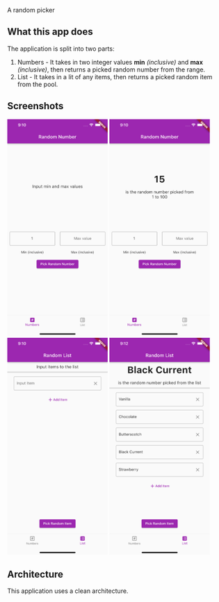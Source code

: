 A random picker

## What this app does

The application is split into two parts:

1. Numbers - It takes in two integer values __min__ _(inclusive)_ and __max__ _(inclusive)_, then returns a picked random number from the range.
2. List - It takes in a lit of any items, then returns a picked random item from the pool.

## Screenshots

<img src="/screenshots/screenshot_1.png" height="500"> <img src="/screenshots/screenshot_2.png" height="500"> <img src="/screenshots/screenshot_3.png" height="500"> <img src="/screenshots/screenshot_4.png" height="500">

## Architecture

This application uses a clean architecture.
